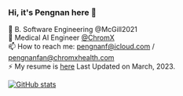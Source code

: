 ### Hi, it's Pengnan here 👋

🌱 B. Software Engineering @McGill2021   
🔭 Medical AI Engineer [@ChromX](http://www.chromxhealth.com/)     
📫 How to reach me: pengnanf@icloud.com / pengnanfan@chromxhealth.com  
⚡ My resume is [here](./Resume_Pengnan_Fan_v1.pdf) Last Updated on March, 2023.


[![GitHub stats](https://github-readme-stats.vercel.app/api?username=Catosine&show_icons=true)  ](https://github.com/Catosine/)

<!--
**Catosine/Catosine** is a ✨ _special_ ✨ repository because its `README.md` (this file) appears on your GitHub profile.

Here are some ideas to get you started:

- 🔭 I’m currently working on ...
- 🌱 I’m currently learning ...
- 👯 I’m looking to collaborate on ...
- 🤔 I’m looking for help with ...
- 💬 Ask me about ...
- 📫 How to reach me: ...
- 😄 Pronouns: ...
- ⚡ Fun fact: ...
-->
